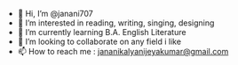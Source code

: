 - 👋 Hi, I’m @janani707
- 👀 I’m interested in reading, writing, singing, designing
- 🌱 I’m currently learning B.A. English Literature
- 💞️ I’m looking to collaborate on any field i like
- 📫 How to reach me : jananikalyanijeyakumar@gmail.com

<!---
janani707/janani707 is a ✨ special ✨ repository because its `README.md` (this file) appears on your GitHub profile.
You can click the Preview link to take a look at your changes.
--->
